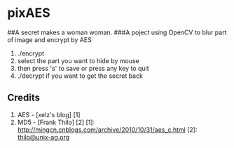 pixAES
======
##A secret makes a woman woman.
###A poject using OpenCV to blur part of image and encrypt by AES

1. ./encrypt <image>
2. select the part you want to hide by mouse
3. then press 's' to save or press any key to quit
4. ./decrypt if you want to get the secret back

## Credits
1. AES - [xelz's blog] [1]
2. MD5 - [Frank Thilo] [2]
  [1]: http://mingcn.cnblogs.com/archive/2010/10/31/aes_c.html
  [2]: thilo@unix-ag.org